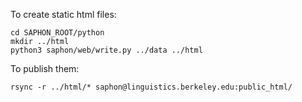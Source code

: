 
To create static html files:

```
cd SAPHON_ROOT/python
mkdir ../html
python3 saphon/web/write.py ../data ../html
```

To publish them:

```
rsync -r ../html/* saphon@linguistics.berkeley.edu:public_html/
```
